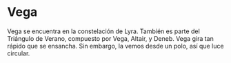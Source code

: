 # Vega

Vega se encuentra en la constelación de Lyra. También es parte del Triángulo de
Verano, compuesto por Vega, Altair, y Deneb. Vega gira tan rápido que se
ensancha. Sin embargo, la vemos desde un polo, así que luce circular.
